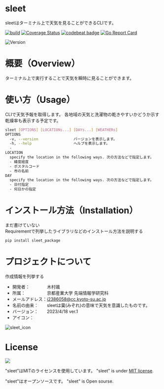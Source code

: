 # sleet
  sleetはターミナル上で天気を見ることができるCLIです。

  [![build](https://github.com/kimura-hytaae/sleet/actions/workflows/build.yaml/badge.svg)](https://github.com/kimura-hytaae/sleet/actions/workflows/build.yaml)
  [![Coverage Status](https://coveralls.io/repos/github/kimura-hytaae/sleet/badge.svg?branch=main)](https://coveralls.io/github/kimura-hytaae/sleet?branch=main)
  [![codebeat badge](https://codebeat.co/badges/de48853f-d89b-4ac2-bce7-3697e76e052e)](https://codebeat.co/projects/github-com-kimura-hytaae-sleet-main)
  [![Go Report Card](https://goreportcard.com/badge/github.com/kimura-hytaae/sleet)](https://goreportcard.com/report/github.com/kimura-hytaae/sleet)

![Version](https://img.shields.io/badge/Version-0.1.0-informational)
 
# 概要（Overview）
ターミナル上で実行することで天気を瞬時に見ることができます。
 
# 使い方（Usage）
CLIで天気予報を取得します。 各地域の天気と洗濯物の乾きやすいかどうか示す乾燥率も表示する予定です。 

```bash
sleet [OPTIONS] [LOCATIONs...] [DAYs...] [WEATHERs]
OPTIONS
  -v, --version                バージョンを表示します。
  -h, --help                   ヘルプを表示します。
  -
LOCATION
  specify the location in the following ways. 次の方法などで指定します。
  - 緯度経度
  - ポスタルコード
  - 市の名前
DAY
  specify the location in the following ways. 次の方法などで指定します。
  - 日付指定
  - 何日かの指定
```
 
# インストール方法（Installation）
 
 まだ書けていない  
Requirementで列挙したライブラリなどのインストール方法を説明する
 
```bash
pip install sleet_package
```

 
# プロジェクトについて
 
作成情報を列挙する
 
* 開発者：　　　　木村颯
* 所属：　　　　　京都産業大学 先端情報学研究科
* メールアドレス：i2386058@cc.kyoto-su.ac.jp
* 名前の由来：　　sleetは霙(みぞれ)の意味で天気を意識したものです。
* バージョン：　　2023/4/18 ver.1
* アイコン：　　　
 
 ![sleet_icon](https://user-images.githubusercontent.com/92291361/232662040-3a87611a-bf53-41bb-8a86-b6954be1eb1b.svg)

 
# License 
![](https://img.shields.io/github/license/kimura-hytaae/sleet)

"sleet"はMITのライセンスを使用しています。
"sleet" is under [MIT license](https://en.wikipedia.org/wiki/MIT_License).
 
 "sleet"はオープンソースです。
"sleet" is Open sourse.